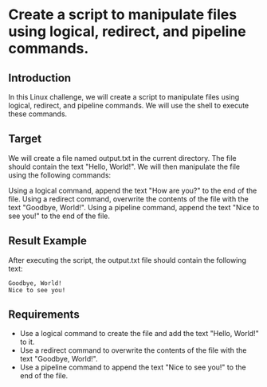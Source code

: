 # Create a script to manipulate files using logical, redirect, and pipeline commands.

## Introduction

In this Linux challenge, we will create a script to manipulate files using logical, redirect, and pipeline commands. We will use the shell to execute these commands.

## Target

We will create a file named output.txt in the current directory. The file should contain the text "Hello, World!". We will then manipulate the file using the following commands:

Using a logical command, append the text "How are you?" to the end of the file.
Using a redirect command, overwrite the contents of the file with the text "Goodbye, World!".
Using a pipeline command, append the text "Nice to see you!" to the end of the file.

## Result Example

After executing the script, the output.txt file should contain the following text:

```
Goodbye, World!
Nice to see you!

```
## Requirements

- Use a logical command to create the file and add the text "Hello, World!" to it.
- Use a redirect command to overwrite the contents of the file with the text "Goodbye, World!".
- Use a pipeline command to append the text "Nice to see you!" to the end of the file.

